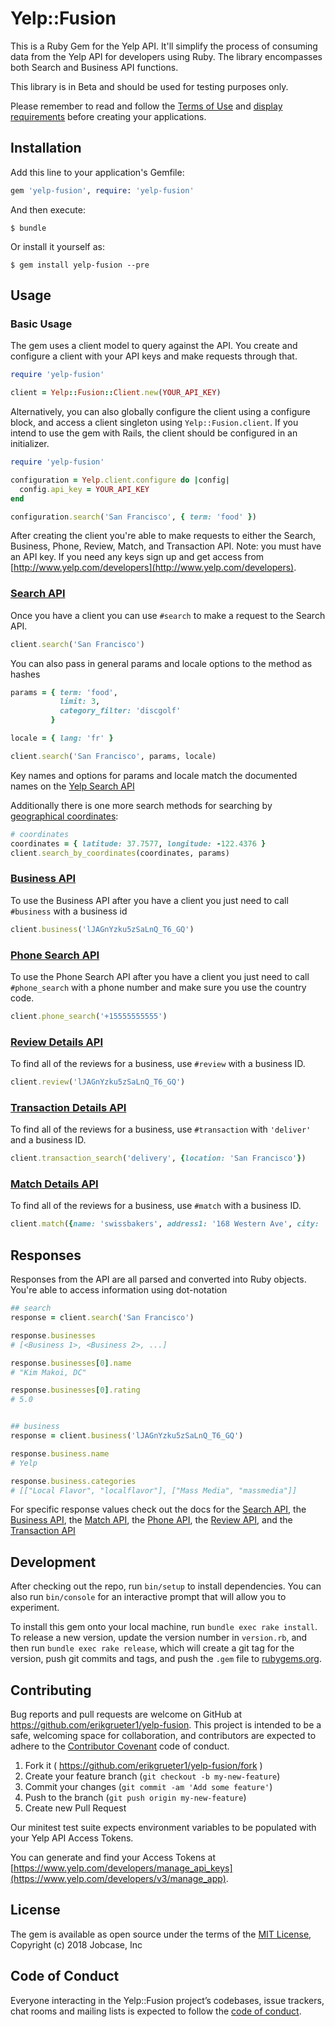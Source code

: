 # Yelp::Fusion

This is a Ruby Gem for the Yelp API. It'll simplify the process of consuming data from the Yelp API for developers using Ruby. The library encompasses both Search and Business API functions.

This library is in Beta and should be used for testing purposes only.

Please remember to read and follow the [Terms of Use](https://www.yelp.com/developers/api_terms) and [display requirements](https://www.yelp.com/developers/display_requirements) before creating your applications.


## Installation

Add this line to your application's Gemfile:

```ruby
gem 'yelp-fusion', require: 'yelp-fusion'
```

And then execute:

    $ bundle

Or install it yourself as:

    $ gem install yelp-fusion --pre

## Usage

### Basic Usage

The gem uses a client model to query against the API. You create and configure a client with your API keys and make requests through that.

```ruby
require 'yelp-fusion'

client = Yelp::Fusion::Client.new(YOUR_API_KEY)
```

Alternatively, you can also globally configure the client using a configure
block, and access a client singleton using `Yelp::Fusion.client`.  If you intend to
use the gem with Rails, the client should be configured in an initializer.

```ruby
require 'yelp-fusion'

configuration = Yelp.client.configure do |config|
  config.api_key = YOUR_API_KEY
end

configuration.search('San Francisco', { term: 'food' })
```
After creating the client you're able to make requests to either the Search, Business, Phone, Review, Match, and Transaction API. Note: you must have an API key. If you need any keys sign up and get access from [http://www.yelp.com/developers](http://www.yelp.com/developers).

### [Search API](https://www.yelp.com/developers/documentation/v3/business_search)

Once you have a client you can use ``#search`` to make a request to the Search API.

```ruby
client.search('San Francisco')
```

You can also pass in general params and locale options to the method as hashes

```ruby
params = { term: 'food',
           limit: 3,
           category_filter: 'discgolf'
         }

locale = { lang: 'fr' }

client.search('San Francisco', params, locale)
```
Key names and options for params and locale match the documented names on the [Yelp Search API](https://www.yelp.com/developers/documentation/v3/business_search)

Additionally there is one more search methods for searching by [geographical coordinates](https://www.yelp.com/developers/documentation/v3/business_search):

```ruby
# coordinates
coordinates = { latitude: 37.7577, longitude: -122.4376 }
client.search_by_coordinates(coordinates, params)
```

### [Business API](https://www.yelp.com/developers/documentation/v3/business)

To use the Business API after you have a client you just need to call ``#business`` with a business id

```ruby
client.business('lJAGnYzku5zSaLnQ_T6_GQ')
```

### [Phone Search API](https://www.yelp.com/developers/documentation/v3/business_search_phone)

To use the Phone Search API after you have a client you just need to call ``#phone_search`` with a phone number and make sure you use the country code.

```ruby
client.phone_search('+15555555555')
```

### [Review Details API](https://www.yelp.com/developers/documentation/v3/business_reviews)

To find all of the reviews for a business, use ``#review`` with a business ID. 

```ruby
client.review('lJAGnYzku5zSaLnQ_T6_GQ')
```

### [Transaction Details API](https://www.yelp.com/developers/documentation/v3/transaction_search)

To find all of the reviews for a business, use ``#transaction`` with ``'deliver'`` and a business ID. 

```ruby
client.transaction_search('delivery', {location: 'San Francisco'})
```

### [Match Details API](https://www.yelp.com/developers/documentation/v3/business_match)

To find all of the reviews for a business, use ``#match`` with a business ID. 

```ruby
client.match({name: 'swissbakers', address1: '168 Western Ave', city: 'allston', state: 'MA', country: 'US'})
```

## Responses

Responses from the API are all parsed and converted into Ruby objects. You're able to access information using dot-notation

```ruby
## search
response = client.search('San Francisco')

response.businesses
# [<Business 1>, <Business 2>, ...]

response.businesses[0].name
# "Kim Makoi, DC"

response.businesses[0].rating
# 5.0


## business
response = client.business('lJAGnYzku5zSaLnQ_T6_GQ')

response.business.name
# Yelp

response.business.categories
# [["Local Flavor", "localflavor"], ["Mass Media", "massmedia"]]
```

For specific response values check out the docs for the [Search API](http://www.yelp.com/developers/documentation/v2/search_api#rValue), the [Business API](http://www.yelp.com/developers/documentation/v2/business#rValue), the [Match API](https://www.yelp.com/developers/documentation/v3/business_match), the [Phone API](https://www.yelp.com/developers/documentation/v3/business_search_phone), the [Review API](https://www.yelp.com/developers/documentation/v3/business_reviews), and the [Transaction API](https://www.yelp.com/developers/documentation/v3/transaction_search)

## Development

After checking out the repo, run `bin/setup` to install dependencies. You can also run `bin/console` for an interactive prompt that will allow you to experiment.

To install this gem onto your local machine, run `bundle exec rake install`. To release a new version, update the version number in `version.rb`, and then run `bundle exec rake release`, which will create a git tag for the version, push git commits and tags, and push the `.gem` file to [rubygems.org](https://rubygems.org).

## Contributing

Bug reports and pull requests are welcome on GitHub at https://github.com/erikgrueter1/yelp-fusion. This project is intended to be a safe, welcoming space for collaboration, and contributors are expected to adhere to the [Contributor Covenant](http://contributor-covenant.org) code of conduct.

1. Fork it ( https://github.com/erikgrueter1/yelp-fusion/fork )
2. Create your feature branch (`git checkout -b my-new-feature`)
3. Commit your changes (`git commit -am 'Add some feature'`)
4. Push to the branch (`git push origin my-new-feature`)
5. Create new Pull Request

Our minitest test suite expects environment variables to be populated with your Yelp API Access Tokens.

You can generate and find your Access Tokens at [https://www.yelp.com/developers/manage_api_keys](https://www.yelp.com/developers/v3/manage_app).

## License

The gem is available as open source under the terms of the [MIT License](http://opensource.org/licenses/MIT), Copyright (c) 2018 Jobcase, Inc


## Code of Conduct

Everyone interacting in the Yelp::Fusion project’s codebases, issue trackers, chat rooms and mailing lists is expected to follow the [code of conduct](https://github.com/[USERNAME]/yelp-fusion/blob/master/CODE_OF_CONDUCT.md).
